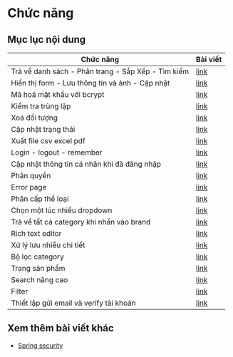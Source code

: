 # Chức năng

## Mục lục nội dung

| Chức năng                                          | Bài viết          |
| -------------------------------------------------- | ----------------- |
| Trả về danh sách - Phân trang - Sắp Xếp - Tìm kiếm | [link](Day012.md) |
| Hiển thị form - Lưu thông tin và ảnh - Cập nhật    | [link](Day013.md) |
| Mã hoá mật khẩu với bcrypt                         | [link](Day014.md) |
| Kiểm tra trùng lặp                                 | [link](Day015.md) |
| Xoá đối tượng                                      | [link](Day016.md) |
| Cập nhật trạng thái                                | [link](Day017.md) |
| Xuất file csv excel pdf                            | [link](Day018.md) |
| Login - logout - remember                          | [link](Day019.md) |
| Cập nhật thông tin cá nhân khi đã đăng nhập        | [link](Day020.md) |
| Phân quyền                                         | [link](Day021.md) |
| Error page                                         | [link](Day022.md) |
| Phân cấp thể loại                                  | [link](Day023.md) |
| Chọn một lúc nhiều dropdown                        | [link](Day024.md) |
| Trả về tất cả category khi nhấn vào brand          | [link](Day025.md) |
| Rich text editor                                   | [link](Day026.md) |
| Xử lý lưu nhiều chi tiết                           | [link](Day027.md) |
| Bộ lọc category                                    | [link](Day028.md) |
| Trang sản phẩm                                     | [link](Day029.md) |
| Search nâng cao                                    | [link](Day030.md) |
| Filter                                             | [link](Day031.md) |
| Thiết lập gửi email và verify tài khoản            | [link](Day032.md) |

## Xem thêm bài viết khác

- [Spring security](Day010.md)
